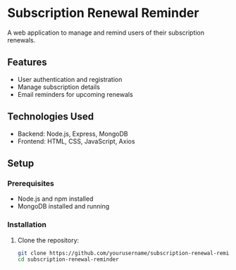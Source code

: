 # Subscription Renewal Reminder

A web application to manage and remind users of their subscription renewals.

## Features

- User authentication and registration
- Manage subscription details
- Email reminders for upcoming renewals

## Technologies Used

- Backend: Node.js, Express, MongoDB
- Frontend: HTML, CSS, JavaScript, Axios

## Setup

### Prerequisites

- Node.js and npm installed
- MongoDB installed and running

### Installation

1. Clone the repository:

   ```bash
   git clone https://github.com/yourusername/subscription-renewal-reminder.git
   cd subscription-renewal-reminder

